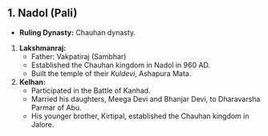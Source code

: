 ## 1. Nadol (Pali)

*   **Ruling Dynasty:**  Chauhan dynasty.

1.  **Lakshmanraj:**
    *   Father: Vakpatiraj (Sambhar)
    *   Established the Chauhan kingdom in Nadol in 960 AD.
    *   Built the temple of their *Kuldevi*, Ashapura Mata.
2.  **Kelhan:**
    *   Participated in the Battle of Kanhad.
    *   Married his daughters, Meega Devi and Bhanjar Devi, to Dharavarsha Parmar of Abu.
    *   His younger brother, Kirtipal, established the Chauhan kingdom in Jalore.
